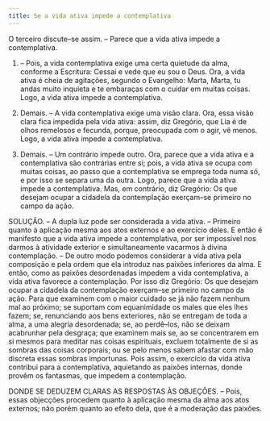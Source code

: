 ```yaml
---
title: Se a vida ativa impede a contemplativa
---
```


O terceiro discute–se assim. – Parece que a vida ativa impede a contemplativa.  

1. – Pois, a vida contemplativa exige uma certa quietude da alma, conforme a Escritura: Cessai e vede que eu sou o Deus. Ora, a vida ativa é cheia de agitações, segundo o Evangelho: Marta, Marta, tu andas muito inquieta e te embaraças com o cuidar em muitas coisas. Logo, a vida ativa impede a contemplativa.  

2. Demais. – A vida contemplativa exige uma visão clara. Ora, essa visão clara fica impedida pela vida ativa: assim, diz Gregório, que Lia é de olhos remelosos e fecunda, porque, preocupada com o agir, vê menos. Logo, a vida ativa impede a contemplativa.  

3. Demais. – Um contrário impede outro. Ora, parece que a vida ativa e a contemplativa são contrárias entre si; pois, a vida ativa se ocupa com muitas coisas, ao passo que a contemplativa se emprega toda numa só, e por isso se separa uma da outra. Logo, parece que a vida ativa impede a contemplativa.  Mas, em contrário, diz Gregório: Os que desejam ocupar a cidadela da contemplação exerçam–se primeiro no campo da ação.  

SOLUÇÃO. – A dupla luz pode ser considerada a vida ativa. – Primeiro quanto à aplicação mesma aos atos externos e ao exercício deles. E então é manifesto que a vida ativa impede a contemplativa, por ser impossível nos darmos à atividade exterior e simultaneamente vacarmos à divina contemplação. – De outro modo podemos considerar a vida ativa pela composição e pela ordem que ela introduz nas paixões inferiores da alma. E então, como as paixões desordenadas impedem a vida contemplativa, a vida ativa favorece a contemplação. Por isso diz Gregório: Os que desejam ocupar a cidadela da contemplação exerçam–se primeiro no campo da ação. Para que examinem com o maior cuidado se já não fazem nenhum mal ao próximo; se suportam com equanimidade os males que eles lhes fazem; se, renunciando aos bens exteriores, não se entregam de toda a alma, a uma alegria desordenada; se, ao perdê–los, não se deixam acabrunhar pela desgraça; que examinem mais se, ao se concentrarem em si mesmos para meditar nas coisas espirituais, excluem totalmente de si as sombras das coisas corporais; ou se pelo menos sabem afastar com mão discreta essas sombras importunas. Pois assim, o exercício da vida ativa contribui para a contemplativa, aquietando as paixões internas, donde provêm os fantasmas, que impedem a contemplação.  

DONDE SE DEDUZEM CLARAS AS RESPOSTAS ÀS OBJEÇÕES. – Pois, essas objecções procedem quanto à aplicação mesma da alma aos atos externos; não porém quanto ao efeito dela, que é a moderação das paixões.